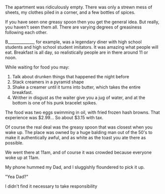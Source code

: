 The apartment was ridiculously empty. There was only a strewn mess of sheets, my clothes piled in a corner, and a few bottles of spices.


If you have seen one greasy spoon then you get the general idea. But really, you haven't seen them all. There are varying degrees of greasiness following each other.

B_____________, for example, was a legendary diner with high school students and high school student imitators. It was amazing what people will eat. Breakfast is all day, so realistically people are in there around 11 or noon.

While waiting for food you may:
1. Talk about drunken things that happened the night before
2. Stack creamers in a pyramid shape
3. Shake a creamer until it turns into butter, which takes the entire breakfast.
4. Writher in disgust as the waiter give you a jug of water, and at the bottom is one of his punk bracelet spikes.

The food was two eggs swimming in oil, with fried frozen hash browns. That experience was $2.99... So about $3.15 with tax.

Of course the real deal was the greasy spoon that was closest when you wake up. The place was owned by a huge balding man out of the 50's to make it authentically awful, and as white as the toast you ate there as possible.

We went there at 11am, and of course it was crowded because everyone woke up at 11am.

My phone hummed my Dad, and I sluggishly floundered to pick it up.

"Yea Dad?"



I didn't find it necessary
to take responsibility
